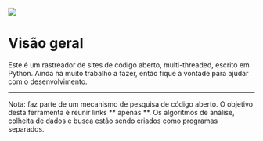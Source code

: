 ![](http://i.imgur.com/wYi2CkD.png)

# Visão geral

Este é um rastreador de sites de código aberto, multi-threaded, escrito em Python. Ainda há muito trabalho a fazer, então fique à vontade para ajudar com o desenvolvimento.

***

Nota: faz parte de um mecanismo de pesquisa de código aberto. O objetivo desta ferramenta é reunir links ** apenas **. Os algoritmos de análise, colheita de dados e busca estão sendo criados como programas separados.